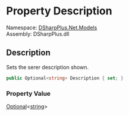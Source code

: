 # Property Description

Namespace: [DSharpPlus.Net.Models](DSharpPlus.Net.Models.md)  
Assembly: DSharpPlus.dll

## <a id="DSharpPlus_Net_Models_WelcomeScreenEditModel_Description"></a>Description

Sets the serer description shown.

```csharp
public Optional<string> Description { set; }
```

### Property Value

[Optional](DSharpPlus.Entities.Optional\-1.md)<[string](https://learn.microsoft.com/dotnet/api/system.string)\>

